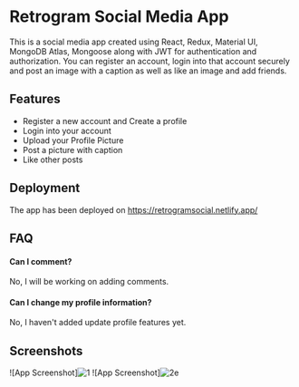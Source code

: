
# Retrogram Social Media App

This is a social media app created using React, Redux, Material UI, MongoDB Atlas, Mongoose along with JWT for authentication and authorization.
You can register an account, login into that account securely and post an image with a caption as well as like an image and add friends.
## Features

- Register a new account and Create a profile
- Login into your account
- Upload your Profile Picture
- Post a picture with caption
- Like other posts
## Deployment

The app has been deployed on 
https://retrogramsocial.netlify.app/

## FAQ

#### Can I comment?

No, I will be working on adding comments.

#### Can I change my profile information?

No, I haven't added update profile features yet.



## Screenshots

![App Screenshot]![1](https://user-images.githubusercontent.com/108602138/212290453-adb0c79a-9831-4b77-848f-d3765645deff.JPG)
![App Screenshot]![2e](https://user-images.githubusercontent.com/108602138/212290481-01f0e251-6333-4ff3-99b3-a7de9489971b.JPG)
